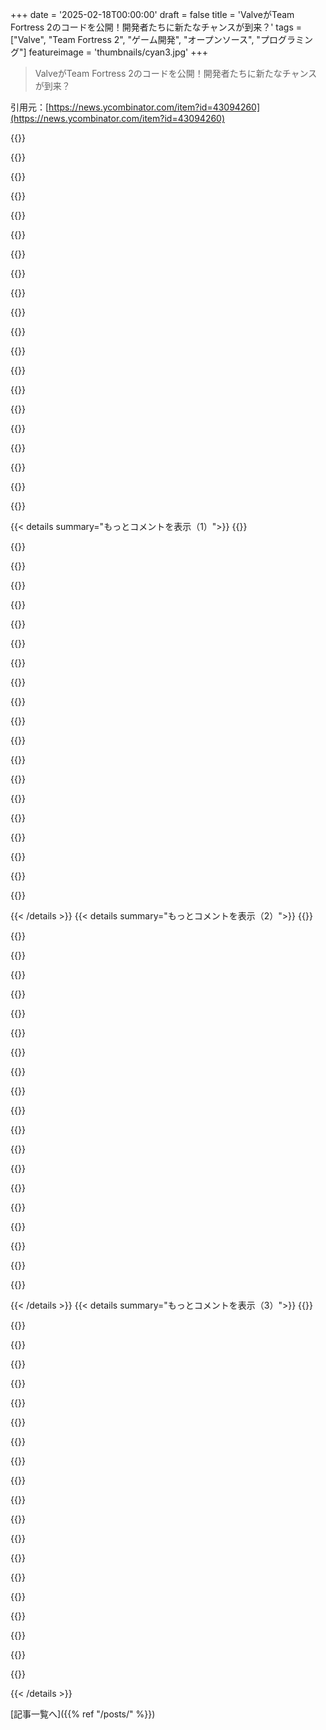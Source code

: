 +++
date = '2025-02-18T00:00:00'
draft = false
title = 'ValveがTeam Fortress 2のコードを公開！開発者たちに新たなチャンスが到来？'
tags = ["Valve", "Team Fortress 2", "ゲーム開発", "オープンソース", "プログラミング"]
featureimage = 'thumbnails/cyan3.jpg'
+++

> ValveがTeam Fortress 2のコードを公開！開発者たちに新たなチャンスが到来？

引用元：[https://news.ycombinator.com/item?id=43094260](https://news.ycombinator.com/item?id=43094260)

{{<matomeQuote body="これはモッディングにはいいけど、誤解しないでね。これはまだクローズドソースのSourceエンジンの上にあるTF2特有のコードだから、新しいプラットフォームに移植するのは無理よ。Sourceを再実装するか、リークしたSourceコードと結びつける必要があるし、法的な問題もあるからね。" userName="jsheard" createdAt="2025-02-18T20:00:56" color="#785bff">}}

{{<matomeQuote body="Sourceをクローズにする理由が理解できないな。エンジンとしては面白くないし、今はO3DEやGodot、Wickedみたいな強力で扱いやすいオープンソースの代替が3つ以上ある。Sourceの開発に関わってきた人以外は興味ないだろう。GPLで公開すれば、インディーズからクリエイティブなプロジェクトが増えるはずなのに。" userName="klaussilveira" createdAt="2025-02-18T20:10:28" color="#785bff">}}

{{<matomeQuote body="最近のゲームエンジンは多くのサードパーティコードを使っているから、オープンソースにするのは手間だよ。特にSourceエンジンのバージョンはHavok物理を使ってるし。IdTechがオープンソースになったのはCarmackのおかげだろうけど、その時のコードは全部自社開発でPC専用だったからね。" userName="jsheard" createdAt="2025-02-18T20:17:42" color="">}}

{{<matomeQuote body="Idは、Doomのためにサードパーティのサウンドライブラリを使っていて、オープンソース版はLinuxポートを元にしてる。DOS用に戻すのは大変だった。DoomのWindowsポートはMicrosoftがやっていて、著作権の関係でリリースできなかった。Quakeの時はIdが自分たちでWindowsポートを作ったから、winquakeのソースコードを出せた。" userName="phire" createdAt="2025-02-18T20:40:29" color="">}}

{{<matomeQuote body="おもしろい話：Gabe Newellが元々のWinDoomポートを作ったんだよ。その後、Doom95を作ったチームも率いてた。" userName="tadfisher" createdAt="2025-02-18T21:02:13" color="">}}

{{<matomeQuote body="＞Microsoftがやったから著作権が移るのか？普通はお金を払った会社が権利を持つんじゃないの？" userName="stevage" createdAt="2025-02-18T20:44:06" color="">}}

{{<matomeQuote body="MicrosoftはIdに頼まれてDoomをポートしたんじゃなくて、Windows 95をDirectXで魅力的なゲームプラットフォームとして見せるために、自分たちのためにポートした。Doomエンジンをライセンスして、自分たちの変更を加えてDoom 95を発売したんだよ。おもしろいことに、DoomのWindowsポートはGabe Newellがやり始めたんだ。" userName="bitwize" createdAt="2025-02-18T20:59:59" color="#ff5733">}}

{{<matomeQuote body="それはMicrosoftとIdの契約内容によるかもね。" userName="nocman" createdAt="2025-02-18T20:52:03" color="">}}

{{<matomeQuote body="もしIdがMicrosoftにポートを依頼してたら、著作権はIdに属してたはず。でも、MicrosoftがDoomのソースコードをライセンスして自分たちでポートしたから、彼らの変更に関する著作権はMicrosoftに帰属するね。契約の詳細がどうなってたかはわからないけど。" userName="phire" createdAt="2025-02-18T22:18:22" color="#ff33a1">}}

{{<matomeQuote body="Ton RoosendaalがBlenderの起源について言ってたことを思い出した。彼は当時の雇用主にオープンソースにするよう説得するのがすごく大変だったけど、第三者のコードが邪魔にならなかったから助かったって。" userName="vanderZwan" createdAt="2025-02-19T09:19:49" color="">}}

{{<matomeQuote body="非公開のコードが混じってるのは理解できるけど、じゃあそのライセンスなしの部分をオープンソースにするのは何が問題なんだろうね。OSコミュニティが穴を埋めてくれるだろうしさ。" userName="ryandrake" createdAt="2025-02-19T05:09:12" color="">}}

{{<matomeQuote body="コードの構造によるかも。ライセンスされた部分が関数に散ってるかもしれないし、特定のNDA技術を隠すために整理が必要かも。もしそれが役立たないコードになるなら、管理層がリソース割くのは難しいよね。" userName="trinix912" createdAt="2025-02-19T12:17:39" color="">}}

{{<matomeQuote body="NDAの話は面白いね、それが理由かもしれない。" userName="lawlessone" createdAt="2025-02-18T23:02:50" color="">}}

{{<matomeQuote body="Sourceを閉じたままにする理由が分からないなぁ。面白いエンジンではないし、Havokとかライセンスされたミドルウェア使ってるしね。その辺を公開するのは法的に大変なのは理解できるけどさ。Source 2がもっと社内製の代替品で構成されれば、今後オープンソースになる可能性もあるかもね。" userName="kllrnohj" createdAt="2025-02-18T20:32:58" color="#ff33a1">}}

{{<matomeQuote body="Source 2の社内開発についてのリンクある？音響システムはオープンソースだし、物理エンジンはどうなってるのか気になるよね。オープンソースにした方がいいと思うけど、内部ワークフローを壊してまでやる理由がないのもわかる。" userName="fngjdflmdflg" createdAt="2025-02-18T21:44:39" color="">}}

{{<matomeQuote body="閉じてるメリットは確かにあるけど、外部ユーザーとの調整とか批判を気にしなくていいってのもあるよね。社内エンジンのワークフローって内部ネットワーク依存が強いから、全部公開するのは難しいと思う。" userName="MindSpunk" createdAt="2025-02-19T00:53:13" color="">}}

{{<matomeQuote body="Unrealは超大規模なエコシステムを持ってるから、Valveが競争するのはかなりハードル高いかも。技術力はあっても、そこに参入するのは全く別の市場かもしれない。" userName="TransAtlToonz" createdAt="2025-02-18T22:31:15" color="">}}

{{<matomeQuote body="Havokは特に置き換えるのが難しいよね。物理エンジンはケースごとに特別な取り扱いがあったりするから、置き換えたらゲームに致命的な問題が起きることもあるし。" userName="magicalhippo" createdAt="2025-02-18T21:34:02" color="#ff5733">}}

{{<matomeQuote body="ValveはFacepunchにSource 2のライセンスを与えてS&Boxを作らせてるみたいだね。ゲームエンジンとして公開するのはそこまでだな。" userName="Nition" createdAt="2025-02-18T21:48:40" color="">}}

{{<matomeQuote body="Source 2をいくつかのところに提供したって話は聞いたことあるよ。" userName="djmips" createdAt="2025-02-18T23:06:13" color="">}}

{{< details summary="もっとコメントを表示（1）">}}
{{<matomeQuote body="オープンソースにするとチートが増えるって返答が来るだろうけど、Sourceエンジンのソースコードは何度もリークされてるし、5分も探せば見つかるぞ。" userName="SXX" createdAt="2025-02-18T20:14:21" color="">}}

{{<matomeQuote body="あの人が言ってるのは、Godotが数億ドルの開発費がかかったゲームエンジンと比べられるってこと。あんまり他の人の意見を気にしない方がいいよ。" userName="doctorpangloss" createdAt="2025-02-18T20:16:52" color="">}}

{{<matomeQuote body="Source、古いしTF2向けの更新も2013年以降はないし、エンジンの完成度は比較するのにかなり低いよ。" userName="6SixTy" createdAt="2025-02-18T20:35:01" color="">}}

{{<matomeQuote body="お金をかけた開発とクオリティ、パフォーマンス、機能、互換性を同一視するのは無理がある。SourceがUnityやUnrealにどうやって比べられるんだ？メタバースに使えるもんでもない。" userName="KennyBlanken" createdAt="2025-02-18T21:25:56" color="#785bff">}}

{{<matomeQuote body="今、少なくともパワフルで使いやすいオープンソースの代替が3つ以上あるらしい（O3DE、Godot、Wicked）。Godotが2Dには向いてるけど3Dはどう？" userName="thaumasiotes" createdAt="2025-02-18T21:08:09" color="">}}

{{<matomeQuote body="Wickedは知らないけど、Godotでなら非写実的なスタイルを使った3Dゲームは十分作れるぞ。このショーリールを見てみ？" userName="SXX" createdAt="2025-02-18T21:21:51" color="">}}

{{<matomeQuote body="リークのことや、Source 1以来10年以上経ってること、Source2のレンダリングコードの大半は新しく書き直されてるから、もはやクローズドソースにする理由があるのか疑問だ。" userName="progbits" createdAt="2025-02-18T20:18:59" color="#38d3d3">}}

{{<matomeQuote body="もちろん「秘密のソース」はいつもある。CryTekが実装についての論文を出してた時期もあったけど、今はそうじゃない。" userName="bayindirh" createdAt="2025-02-18T20:39:54" color="">}}

{{<matomeQuote body="ライセンスを取得しないとソースは手に入らないんだよね。ライセンス料を払うことで、そのソースを共有しないことにも同意することになる。IDのエンジンはいつも”世界で最も高価なXcopy”と呼ばれる。ソースを得ても、共有できないんだ。関連ページを見てみて：<br>https://dev.epicgames.com/documentation/en-us/unreal-engine/...<br>このページは、Unreal Engineのソースコードをダウンロードする手順を詳細に説明しているんだ。" userName="bayindirh" createdAt="2025-02-18T21:45:58" color="">}}

{{<matomeQuote body="UE4/UE5のソースコードはライセンスのもとでしか手に入らないけど、そのライセンス取得のハードルはめちゃくちゃ低い。GitHubアカウントをつなげてEULAをクリックするだけで、大半のソースコードが無料で手に入るんだ。NDAで隠されているコンソール部分もあるけど、PCのコードはほぼ丸見えだよ。" userName="jsheard" createdAt="2025-02-18T21:53:23" color="#785bff">}}

{{<matomeQuote body="でも、それはソースが利用できるだけで、フリーソフトではないよね？ただの飲み物代のように無料ってことだよ。“EULAをクリック”が大きな問題だね。" userName="bayindirh" createdAt="2025-02-18T21:57:42" color="">}}

{{<matomeQuote body="いるよ。ただ“LAN”って言葉はあんまり当てはまらなくなったね。最近のゲームは実際のLANプレイオプションが少ないから。モダンタイトルだと、同じ部屋にいるPCやコンソールが全てリモートサーバーに接続してるし。少なくとも、インターネット接続は昔より良くなったけど。" userName="jsheard" createdAt="2025-02-18T21:21:15" color="">}}

{{<matomeQuote body="ValveがSourceからSource 2に移行して十年以上経ったのに、なんでソースがクローズソースのままなのかいまいち分からない。基本的なオーバーラップがあるからかな。それともゲームのソースをリリースすることには安心感があるのかな？" userName="johnnyanmac" createdAt="2025-02-18T20:15:35" color="">}}

{{<matomeQuote body="ValveがSource 2に移って十年以上経ったってのは関係ないと思う。だってSource 2を開放する理由も同じだもん。ゲームコードを非公開にしておく価値ってあるの？考えられるのはa)アンチチート、b)NDAに縛られた3rdパーティコード、c)会社独自の重要な秘密ソースの保護だね。a)とb)はコードのその部分をリリースしないだけで解決できるし、c)はどうでもいい話。競合はバイナリを逆コンパイルしてプロプライエタリアルゴリズムを再現できるからね。" userName="EMIRELADERO" createdAt="2025-02-18T20:24:26" color="#38d3d3">}}

{{<matomeQuote body="b)については、3rdパーティが著作権をどれだけ厳格に守りたいか次第で難しくなるかも。Google vs Oracleの件は、変形的だったから解決されたし、クラスや関数の宣言が著作権的に微小すぎるってわけではなかったから。だから、もし3rdパーティのヘッダーも残せないなら、たくさんの関数呼び出しを意味をつなげるしかないね。" userName="LegionMammal978" createdAt="2025-02-18T20:31:01" color="">}}

{{<matomeQuote body="Sourceエンジンはもう時代遅れだし、ValveはCSGOの利益を使ってGoDotやBevyといったオープンソースエンジンの再構築に投資すべきだね。Sourceエンジンの漏洩版をダウンロードしたことがあるけど、本当にひどすぎて笑ってしまった。確か6か月ぐらいの遅れがあったと思うけど、それでもGabe Newell自身による何年にもわたるコミュニティへのティーザーがあったのにHLの続編がまるでヴェイパーウェアになっちゃうのも納得だよ。" userName="xyst" createdAt="2025-02-18T21:27:17" color="#785bff">}}

{{<matomeQuote body="サーバー側でTF2を改造してたからめっちゃ嬉しい！IDAでバイナリを分析するのに無限に時間使ったけど、これからはGithub開くだけで済むってことだね。新機能やバグ修正が進むのは間違いない。TF2のソースコードが二回も漏れたのに、やっとこの時が来たって感じ。コミュニティの支援はすごいし、ゲームのクローンも作られたことがあるし、期待できるよ！" userName="sevenf0ur" createdAt="2025-02-18T21:45:01" color="#785bff">}}

{{<matomeQuote body="TF2 Classicにとって良いニュースであることを願ってる。<br>編集：TF2CのDiscordからのお知らせ：<br>”今後の情報は追って知らせるけど、Team Fortress 2のコードが公開されたことで、TF2 Classicをすぐに起動できなくなるかも。今は法的にその開発を進める準備中だけど、プレイするにはSource SDK Base 2013 Multiplayerの“previous2021”βブランチに切り替えてね。”" userName="Lammy" createdAt="2025-02-18T20:26:36" color="#45d325">}}

{{<matomeQuote body="オリジナルゲームの派生作品がOKとされて、Steamで新作としてリリースできる道が開けたのは、TF2 Classicの未来に明るい希望を持たせるね。" userName="__turbobrew__" createdAt="2025-02-18T20:36:22" color="#45d325">}}

{{<matomeQuote body="公式ページはここだよ：<br>https://tf2classic.com/<br>それと、Wikipediaも：<br>https://en.wikipedia.org/wiki/Team_Fortress_2" userName="rrr_oh_man" createdAt="2025-02-19T14:20:34" color="">}}


{{< /details >}}
{{< details summary="もっとコメントを表示（2）">}}
{{<matomeQuote body="おお！昔のTF2のアップデートみたいなランディングページを作ってショート動画も作ってるってさ。すごい情熱だね！チームの規模も驚き！" userName="lelandfe" createdAt="2025-02-19T15:23:06" color="#ff5c5c">}}

{{<matomeQuote body="良いね！昔360でのTF2プレイが多かったから、TF2 Classicはアップデートがあったらこんな感じかって思えるよ（笑）。<br>特にJump Pad PDAが気に入ってて、エンジニアの新しい選択肢として使えるのが楽しい。詳細はここで確認できるよ：<br>https://wiki.tf2classic.com/wiki/Jump_Pads<br>テレポーターが無駄な時に役立つから、Spyに悩まされてる時にも良い！" userName="Lammy" createdAt="2025-02-19T17:00:10" color="#45d325">}}

{{<matomeQuote body="ゲーム名が「Frog Fortress 2」に変更されたみたい。" userName="pie_flavor" createdAt="2025-02-18T20:50:48" color="">}}

{{<matomeQuote body="公式TF2と区別するために、名前を変えたのかな？" userName="jsheard" createdAt="2025-02-18T21:17:56" color="">}}

{{<matomeQuote body="これは内部ネタっぽいね。コミッターを見ればわかるよ（笑）。俺たちの仲間は蛙とグラフィックプログラミングが相性抜群だ！" userName="Pannoniae" createdAt="2025-02-18T23:45:54" color="">}}

{{<matomeQuote body="公式のブログポストはここだよ: https://www.teamfortress.com/post.php?id=238809<br>他のSourceエンジンの最近のアップデートのリンクもあるよ" userName="pityJuke" createdAt="2025-02-18T20:21:02" color="">}}

{{<matomeQuote body="え、こんなのHacker Newsに出るとは思わなかった！ずっと待ってたし、Valveならもっと早くこういうことしてたはず。このゲームを“最後”のセレブレーションアップデートとしてリリースすればいいのに、Vulkanに移植して、コードベースをオープンソースにしちゃうとか。これがTF2の終わりの始まりか、始まりの終わりかは分からんけど、以前のリークとは違ってこれは大ニュースだね。" userName="beeflet" createdAt="2025-02-18T20:27:49" color="#785bff">}}

{{<matomeQuote body="終わりの始まりなんて言ってるけど、もう何年も前から終わってるよ。コミュニティに引き継ぐべきだし、それが正解！TF2のチームは今はほんとに少人数だろうし、18年も経ってるんだから、開発を外注するのが正しいよ。" userName="HaZeust" createdAt="2025-02-18T21:31:19" color="">}}

{{<matomeQuote body="チームが少ないって、ほんとに楽観的すぎるよ。実際は2人くらいじゃないかな。" userName="Starlevel004" createdAt="2025-02-18T21:47:58" color="">}}

{{<matomeQuote body="実際、バイナリでの二桁だもんね。" userName="ssalazar" createdAt="2025-02-19T01:22:26" color="">}}

{{<matomeQuote body="キーボードの前にいる人を数えたら、二桁以上だよ！" userName="beeflet" createdAt="2025-02-18T22:10:53" color="">}}

{{<matomeQuote body="TF2のチームは、長い間一人だったって有名だからね。" userName="skupig" createdAt="2025-02-18T21:51:23" color="">}}

{{<matomeQuote body="その人はできる限りのことを頑張ったけど、一人には無理だったよ。" userName="sophacles" createdAt="2025-02-18T22:19:58" color="">}}

{{<matomeQuote body="90年代にはiDがDoomを作って、それで数年お金を稼いでからソースコードを公開したんだよね。クエイクでも同じことをやって、だからValveみたいな会社が今もある。彼らの初期のゲームではDoomやQuakeの改造したエンジンを使ってたし、Valveはその25年以上続く伝統を引き継いでる。今でも新しいDoomマップを作って遊んでる人がいるし、2050年代以降も何らかの形でTF2を遊んでるかもしれないね。" userName="subjectsigma" createdAt="2025-02-19T12:35:30" color="#ff5733">}}

{{<matomeQuote body="iDがQuakeのコードを公開するのに3年しかかからなかったのが気になるね。" userName="hx8" createdAt="2025-02-19T14:30:13" color="">}}

{{<matomeQuote body="Portalのセリフだよ。最終戦でGLaDOSが解体される時にパニックになって出てくるんだ。" userName="Rooster61" createdAt="2025-02-19T14:59:39" color="#ff33a1">}}

{{<matomeQuote body="たぶん、Scoutとかへの言及だと思うよ。" userName="reportgunner" createdAt="2025-02-19T09:12:05" color="">}}

{{<matomeQuote body="これがHNに載るのは予想通りだよね。" userName="guy234" createdAt="2025-02-20T05:44:25" color="">}}

{{<matomeQuote body="64ビットMac用に再コンパイルする前にソースコードを公開したってことは、ValveはAppleとビジネスをやるのが優しくないと思ってるってことだよ。それもAppleがゲーム開発者をApp Storeに縛りつけようとしてるから仕方ない。" userName="foxandmouse" createdAt="2025-02-18T20:14:44" color="">}}

{{<matomeQuote body="Mac向けにゲームを書くのは大変だろうね。標準じゃないCPUアーキテクチャや独自のグラフィックスAPI、多くは高解像度の埋め込みスクリーンを持っていて、GPUも”良い”レベルだし。Appleが中くらいのTomb Raider 2グラフィックスを発表した時、ゲーム開発者にとってあまり期待できない内容だったよ。ユーザーがMacを持てるなら、コンソールも買えたんじゃないかな。ゲーム会社はMacよりもSnapdragon向けにリコンパイルすると思うよ。" userName="jeroenhd" createdAt="2025-02-19T08:59:01" color="#ff33a1">}}


{{< /details >}}
{{< details summary="もっとコメントを表示（3）">}}
{{<matomeQuote body="＞Linuxには似たような問題があって、それが理由でLinuxでゲームをプレイする方法はエミュレートされたWindows環境でプレイすること。これについても見てみてね。Win32はLinuxでは唯一の安定したABIだよ。" userName="andai" createdAt="2025-02-19T16:16:45" color="">}}

{{<matomeQuote body="Steam Linux Runtimeで安定させてほしいな。これはFlatpakのラッパーみたいなもんだから。" userName="Vilian" createdAt="2025-02-25T12:43:06" color="">}}

{{<matomeQuote body="ゲーム業界のインタビューで聞いたけど、Appleは昔はゲーム会社に対して敵対的だったみたい。でも、iPhoneのApp Storeで少しは和らいだ感じ。Microsoftはデベロッパーに多額の投資をして、結果的にPCゲームの独占を手にしたんだ。" userName="ender341341" createdAt="2025-02-18T20:35:17" color="#ff33a1">}}

{{<matomeQuote body="Microsoftがデベロッパーに“接待”しただけだとは思わないな。ゲーム用のツールやAPIに多額の投資をして、最終的には自社のゲーム機に繋がったんだ。90年代半ばから他にこの分野に注力していた会社はなくて、自然に独占したってことだ。Steamも同じ理由で成功したんだよ。" userName="imiric" createdAt="2025-02-18T21:36:00" color="#38d3d3">}}

{{<matomeQuote body="Microsoftにこれといった評価は与えたくないな。歴史的に見ても、管理側がWindowsをゲームプラットフォームとして見捨ててたし、最初のDirectXプロジェクトも支援されてなかった。DirectXの初期のエンジニアたちの情熱がなかったら、今のゲームランドスケープは大きく変わっていたはずだ。" userName="madrox" createdAt="2025-02-18T22:38:26" color="">}}

{{<matomeQuote body="そのレポートは読みたいな、もし共有できるなら。とはいえ、Microsoftの30年以上のサポートがたった3人の社員のおかげだとは思えないよ。彼らが達成したことと今の地位は、会社の長期的な戦略の結果だと思う。" userName="imiric" createdAt="2025-02-18T23:56:29" color="#ff33a1">}}

{{<matomeQuote body="30年間、競争相手をつぶそうとしてきたことも忘れちゃいけないね。" userName="Vilian" createdAt="2025-02-19T06:32:11" color="">}}

{{<matomeQuote body="DirectXのWikipediaページにその情報載ってるよ。実際、DirectXが受け入れられたことで、Microsoftも姿勢を変えたんだ。ただ、初期の3人のエンジニアが頑張ったのが大きいんだよ。" userName="madrox" createdAt="2025-02-19T18:51:30" color="#ff33a1">}}

{{<matomeQuote body="少なくともMicrosoftはこれらの開発者を解雇しなかったし、DirectXの開発をやめるよう強制はしなかった。だから誰かにはクレジットが与えられるべきだよ、たとえ上層部じゃなくてもね。" userName="softawre" createdAt="2025-02-19T16:40:09" color="">}}

{{<matomeQuote body="そうだよ。DirectXってもう25年から30年くらい前の話だよね？" userName="thefz" createdAt="2025-02-18T22:30:13" color="">}}

{{<matomeQuote body="今じゃないみたいだよ。Game Porting Toolkit 2が出て、Macでのゲームが増えそうだね。開発者がどれだけ頑張るか次第だけど、Appleのハードウェアがいいし、ゲームのポートも簡単だから、Macゲームが増えると思う。" userName="foxandmouse" createdAt="2025-02-18T20:42:41" color="">}}

{{<matomeQuote body="Game Porting Toolkitって、開発者はDirectX翻訳レイヤーを評価目的でしか使えないって変なライセンスがあるよね。エンドユーザーはWindowsゲームを動かせるけど、開発者は自分たちのポートを作っちゃダメで、やっぱりMetalにちゃんと移植しないといけないって感じ。" userName="jsheard" createdAt="2025-02-18T20:51:51" color="">}}

{{<matomeQuote body="Apple Arcadeの開発者の経験を考えると期待はできないね。Appleはゲームにあまり関心がないか、ゲーム開発者を惹きつける環境を作れない。ゲームポーティングツールキットがあっても無駄。iPhoneはモバイルゲームがたくさん出るけど、Macにはその余裕がないんだよね。" userName="AlexandrB" createdAt="2025-02-18T20:59:15" color="#ff5733">}}

{{<matomeQuote body="記事によれば、公式TF2サイトでの発表には、<br>＞”私たちは、64ビットバイナリサポート、スケーラブルHUD/UI、予測修正、他の多くの改善を加えた大規模な更新を行います！”ということが書かれている。それなりに進展があるみたい。" userName="dundarious" createdAt="2025-02-19T03:24:48" color="#ff5733">}}

{{<matomeQuote body="Rosettaが他の互換レイヤーと同じように潰されるまでは安心できないよね。" userName="Vilian" createdAt="2025-02-19T06:33:22" color="">}}

{{<matomeQuote body="Macユーザーは1.4%で、Linuxより25%少ないんだ。それでも意外に多いとは思う。でも互換性のあるゲームがなければSteamをインストールする理由はほとんどない。Appleは最近ゲームに優しくなったばかりだから、20年前のゲームを移植しようとするのはまあ理解できる。" userName="bearjaws" createdAt="2025-02-18T20:49:46" color="">}}

{{<matomeQuote body="当たり前のことだけど、これはSteamのユーザーの中での割合ね。Macは1.4%、Linuxは2.06%だよ。" userName="isametry" createdAt="2025-02-18T21:14:31" color="">}}

{{<matomeQuote body="＞互換性のあるゲームがないと<br>Steamで持ってるゲームの約30%はMacで動くよ。開発が難しいプラットフォームなのに、意外に多いと思う。とはいえ、CoDとかLoLみたいなメインストリームゲームは少ないけどね。" userName="Kovah" createdAt="2025-02-18T21:00:55" color="">}}

{{<matomeQuote body="ハードウェア能力に基づいて推測してるのかな。そうだとしても、開発者がゲームをMacに移植しても、だんだん互換性がなくなるよ。更新が止まるゲームも多いし、みんなが新しいmacOSに合わせて維持する努力をするのを期待してはいけない。32ビットx86用に作られたゲームがMacでプレイできなくなってるのが多いから、将来的にはRosettaが無くなってさらにゲームへのアクセスが失われるよ。" userName="Rohansi" createdAt="2025-02-19T01:47:40" color="">}}

{{<matomeQuote body="steamdeckはlinuxで動いてるから、そのうちLinux用のゲームが互換性を持つようになる。もしかしたらPCゲーマーもWindowsなしで済む時代が来るかも。でも鶏と卵の問題かもしれない。" userName="weaksauce" createdAt="2025-02-19T01:51:06" color="">}}


{{< /details >}}


[記事一覧へ]({{% ref "/posts/" %}})
